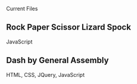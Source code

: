Current Files

## Rock Paper Scissor Lizard Spock
JavaScript

## Dash by General Assembly
HTML, CSS, JQuery, JavaScript


